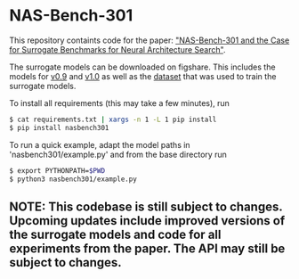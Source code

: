 # NAS-Bench-301

This repository containts code for the paper: ["NAS-Bench-301 and the Case for Surrogate Benchmarks for Neural Architecture Search"](https://arxiv.org/abs/2008.09777).

The surrogate models can be downloaded on figshare. This includes the models for [v0.9](https://figshare.com/articles/software/nasbench301_models_v0_9_zip/12962432) and [v1.0](https://figshare.com/articles/software/nasbench301_models_v1_0_zip/13061510) as well as the [dataset](https://figshare.com/articles/dataset/NAS-Bench-301_Dataset_v1_0/13246952) that was used to train the surrogate models.

To install all requirements (this may take a few minutes), run

```sh
$ cat requirements.txt | xargs -n 1 -L 1 pip install
$ pip install nasbench301
```

To run a quick example, adapt the model paths in 'nasbench301/example.py' and from the base directory run

```sh
$ export PYTHONPATH=$PWD
$ python3 nasbench301/example.py
```

## NOTE: This codebase is still subject to changes. Upcoming updates include improved versions of the surrogate models and code for all experiments from the paper. The API may still be subject to changes.
